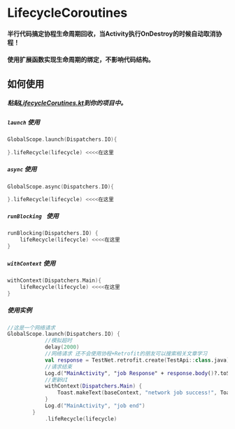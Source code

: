 # LifecycleCoroutines

#### 半行代码搞定协程生命周期回收，当Activity执行OnDestroy的时候自动取消协程！

#### 使用扩展函数实现生命周期的绑定，不影响代码结构。



## 如何使用

##### 粘贴[**LifecycleCorutines.kt**](\app\src\main\java\com\dboy\lifecyclecoroutines\LifecycleCorutines.kt)到你的项目中。

##### `launch` 使用

```kotlin
GlobalScope.launch(Dispatchers.IO){
    
}.lifeRecycle(lifecycle) <<<<在这里
```

##### `async` 使用

```kotlin
GlobalScope.async(Dispatchers.IO){

}.lifeRecycle(lifecycle) <<<<在这里
```

##### `runBlocking ` 使用

```kotlin
runBlocking(Dispatchers.IO) {
	lifeRecycle(lifecycle) <<<<在这里
}
```

##### `withContext` 使用

```kotlin
withContext(Dispatchers.Main){
	lifeRecycle(lifecycle) <<<<在这里
}
```

##### 使用实例

```kotlin
//这是一个网络请求
GlobalScope.launch(Dispatchers.IO) {
            //模拟超时
            delay(2000)
            //网络请求 还不会使用协程+Retrofit的朋友可以搜索相关文章学习
            val response = TestNet.retrofit.create(TestApi::class.java).test()
            //请求结束
            Log.d("MainActivity", "job Response" + response.body()?.toString())
            //更新UI
            withContext(Dispatchers.Main) {
                Toast.makeText(baseContext, "network job success!", Toast.LENGTH_SHORT).show()
            }
            Log.d("MainActivity", "job end")
        }
            .lifeRecycle(lifecycle) 
```

